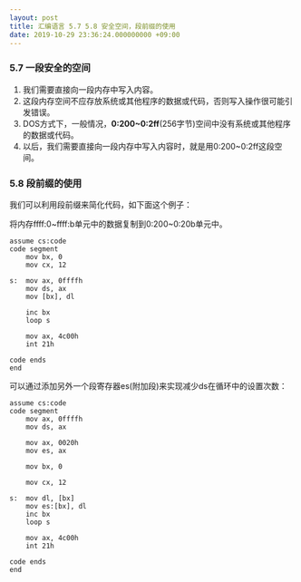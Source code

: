 ```yaml
---
layout: post
title: 汇编语言 5.7 5.8 安全空间，段前缀的使用
date: 2019-10-29 23:36:24.000000000 +09:00
---
```


### 5.7 一段安全的空间

1. 我们需要直接向一段内存中写入内容。
2. 这段内存空间不应存放系统或其他程序的数据或代码，否则写入操作很可能引发错误。
3. DOS方式下，一般情况，**0:200~0:2ff**(256字节)空间中没有系统或其他程序的数据或代码。
4. 以后，我们需要直接向一段内存中写入内容时，就是用0:200~0:2ff这段空间。

### 5.8 段前缀的使用

我们可以利用段前缀来简化代码，如下面这个例子：

将内存ffff:0~ffff:b单元中的数据复制到0:200~0:20b单元中。

```x86asm
assume cs:code
code segment
    mov bx, 0
    mov cx, 12

s:  mov ax, 0ffffh
    mov ds, ax
    mov [bx], dl

    inc bx
    loop s

    mov ax, 4c00h
    int 21h

code ends
end
```

可以通过添加另外一个段寄存器es(附加段)来实现减少ds在循环中的设置次数：

```x86asm
assume cs:code
code segment
    mov ax, 0ffffh
    mov ds, ax

    mov ax, 0020h
    mov es, ax

    mov bx, 0

    mov cx, 12

s:  mov dl, [bx]
    mov es:[bx], dl
    inc bx
    loop s

    mov ax, 4c00h
    int 21h

code ends
end
```
